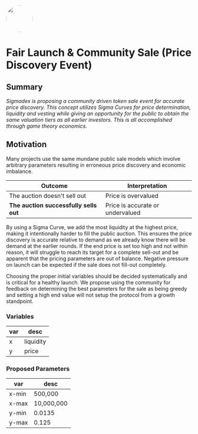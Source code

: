 <img src="https://user-images.githubusercontent.com/33762147/155625647-55c69f06-e0ea-44a8-a425-7aa086c329c5.png" style="border-radius:50%;width:72px;">

# Fair Launch & Community Sale (Price Discovery Event)

## Summary
<em>Sigmadex is proposing a community driven token sale event for accurate price discovery. This concept utilizes Sigma Curves for price determination, liquidity and vesting while giving an opportunity for the public to obtain the same valuation tiers as all earlier investors. This is all accomplished through game theory economics.</em>

## Motivation

Many projects use the same mundane public sale models which involve arbitrary parameters resulting in erroneous price discovery and economic imbalance.

|Outcome|Interpretation|
|-------|--------------|
|The auction doesn't sell out | Price is overvalued |
|**The auction successfully sells out** | Price is accurate or undervalued |

By using a Sigma Curve, we add the most liquidity at the highest price, making it intentionally harder to fill the public auction. This ensures the price discovery is accurate relative to demand as we already know there will be demand at the earlier rounds. If the end price is set too high and not within reason, it will struggle to reach its target for a complete sell-out and be apparent that the pricing parameters are out of balance. Negative pressure on launch can be expected if the sale does not fill-out completely.

Choosing the proper initial variables should be decided systematically and is critical for a healthy launch. We propose using the community for feedback on determining the best parameters for the sale as being greedy and setting a high end value will not setup the protocol from a growth standpoint.

### Variables 
<div align="center"> 
  
|var|desc|
|---|----|
|x|liquidity|
|y|price|
  
 </div>
 
 ### Proposed Parameters
 <div align="center"> 
  
|var|desc|
|---|----|
|x-min|500,000|
|x-max|10,000,000|
|y-min|0.0135|
|y-max|0.125|
  
</div>
